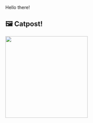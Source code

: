 Hello there!



## 🖼️ Catpost!

<sub>
    <img src="https://cdn2.thecatapi.com/images/7l3.jpg" height="256">
</sub>

